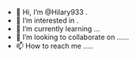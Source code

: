 - 👋 Hi, I’m @Hilary933 .
- 👀 I’m interested in .
- 🌱 I’m currently learning ...
- 💞️ I’m looking to collaborate on ......
- 📫 How to reach me .....

<!---
Hilary933/Hilary933 is a ✨ special ✨ repository because its `README.md` (this file) appears on your GitHub profile.
You can click the Preview link to take a look at your changes.
--->
